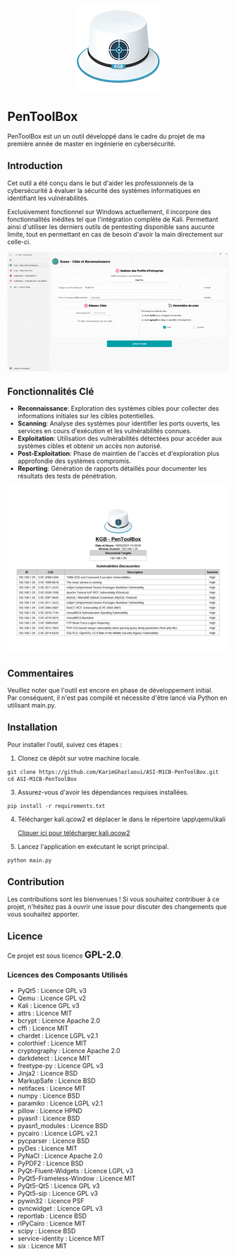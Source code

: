 <p align="center">
  <img src="./app/resource/images/logo.png">
</p>

# PenToolBox

PenToolBox est un un outil développé dans le cadre du projet de ma première année de master en ingénierie en cybersécurité.

## Introduction

Cet outil a été conçu dans le but d'aider les professionnels de la cybersécurité à évaluer la sécurité des systèmes informatiques en identifiant les vulnérabilités.

Exclusivement fonctionnel sur Windows actuellement, il incorpore des fonctionnalités inédites tel que l'intégration complète de Kali.
Permettant ainsi d'utiliser les derniers outils de pentesting disponible sans aucunte limite, tout en permettant en cas de besoin d'avoir la main directement sur celle-ci.



<p align="center">
  <img src="./images/demo.gif">
</p>



## Fonctionnalités Clé

- **Reconnaissance**: Exploration des systèmes cibles pour collecter des informations initiales sur les cibles potentielles.
- **Scanning**: Analyse des systèmes pour identifier les ports ouverts, les services en cours d'exécution et les vulnérabilités connues.
- **Exploitation**: Utilisation des vulnérabilités détectées pour accéder aux systèmes cibles et obtenir un accès non autorisé.
- **Post-Exploitation**: Phase de maintien de l'accès et d'exploration plus approfondie des systèmes compromis.
- **Reporting**: Génération de rapports détaillés pour documenter les résultats des tests de pénétration.

<p align="center">
  <img src="./images/rapport.gif">
</p>

## Commentaires

Veuillez noter que l'outil est encore en phase de développement initial.  
Par conséquent, il n'est pas compilé et nécessite d'être lancé via Python en utilisant main.py.

## Installation

Pour installer l'outil, suivez ces étapes :

1. Clonez ce dépôt sur votre machine locale.
```console
git clone https://github.com/KarimGhazlaoui/ASI-M1CB-PenToolBox.git
cd ASI-M1CB-PenToolBox
```
3. Assurez-vous d'avoir les dépendances requises installées.
```console
pip install -r requirements.txt
```
4. Télécharger kali.qcow2 et déplacer le dans le répertoire \app\qemu\kali
   
     [Cliquer ici pour télécharger kali.qcow2](https://drive.google.com/file/d/19TkXSNwm6RxxnFsOpfuVuTnsTJIXfvee/view?usp=sharing)<br>
6. Lancez l'application en exécutant le script principal.
```console
python main.py
```

## Contribution
Les contributions sont les bienvenues ! Si vous souhaitez contribuer à ce projet, n'hésitez pas à ouvrir une issue pour discuter des changements que vous souhaitez apporter.

## Licence
Ce projet est sous licence <span style="font-size:1.5em; font-weight:bold;">GPL-2.0</span>.

### Licences des Composants Utilisés

- PyQt5 : Licence GPL v3
- Qemu : Licence GPL v2
- Kali : Licence GPL v3
- attrs : Licence MIT
- bcrypt : Licence Apache 2.0
- cffi : Licence MIT
- chardet : Licence LGPL v2.1
- colorthief : Licence MIT
- cryptography : Licence Apache 2.0
- darkdetect : Licence MIT
- freetype-py : Licence GPL v3
- Jinja2 : Licence BSD
- MarkupSafe : Licence BSD
- netifaces : Licence MIT
- numpy : Licence BSD
- paramiko : Licence LGPL v2.1
- pillow : Licence HPND
- pyasn1 : Licence BSD
- pyasn1_modules : Licence BSD
- pycairo : Licence LGPL v2.1
- pycparser : Licence BSD
- pyDes : Licence MIT
- PyNaCl : Licence Apache 2.0
- PyPDF2 : Licence BSD
- PyQt-Fluent-Widgets : Licence LGPL v3
- PyQt5-Frameless-Window : Licence MIT
- PyQt5-Qt5 : Licence GPL v3
- PyQt5-sip : Licence GPL v3
- pywin32 : Licence PSF
- qvncwidget : Licence GPL v3
- reportlab : Licence BSD
- rlPyCairo : Licence MIT
- scipy : Licence BSD
- service-identity : Licence MIT
- six : Licence MIT
